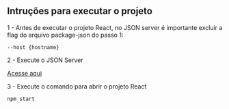 ## Intruções para executar o projeto

1 - Antes de executar o projeto React, no JSON server é importante excluir a flag do arquivo package-json do passo 1:

<code>--host {hostname}</code>

2 - Execute o JSON Server

[Acesse aqui](https://github.com/JA-Lourenco/jsonServer-MyLessons)

3 - Execute o comando para abrir o projeto React

<code>npm start</code> 